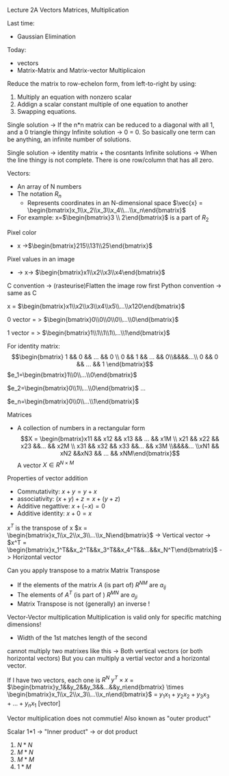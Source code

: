 Lecture 2A 
Vectors Matrices, Multiplication

Last time:
- Gaussian Elimination

Today:
- vectors
- Matrix-Matrix and Matrix-vector Multiplicaion

Reduce the matrix to row-echelon form, from left-to-right by using:
1. Multiply an equation with nonzero scalar
2. Addign a scalar constant multiple of one equation to another
3. Swapping equations.


Single solution -> If the n*n matrix can be reduced to a diagonal with all 1, and a 0 triangle thingy
Infinite solution -> 0 = 0. So basically one term can be anything, an infinite number of solutions.

Single solution -> identity matrix + the cosntants
Infinite solutions -> When the line thingy is not complete. There is one row/column that has all zero.

Vectors:
- An array of N numbers
- The notation $R_n$ 
	- Represents coordinates in an N-dimensional space
	$\vec{x} = \begin{bmatrix}x_1\\x_2\\x_3\\x_4\\...\\x_n\end{bmatrix}$
- For example:
	x=$\begin{bmatrix}3 \\ 2\end{bmatrix}$ is a part of $R_2$


Pixel color 
- x ->$\begin{bmatrix}215\\131\\25\end{bmatrix}$

Pixel values in an image
-  -> x-> $\begin{bmatrix}x1\\x2\\x3\\x4\end{bmatrix}$

C convention -> (rasteurise)Flatten the image row first
Python convention -> same as C

x = $\begin{bmatrix}x1\\x2\\x3\\x4\\x5\\...\\x120\end{bmatrix}$

0 vector = > $\begin{bmatrix}0\\0\\0\\0\\...\\0\end{bmatrix}$

1 vector = > $\begin{bmatrix}1\\1\\1\\1\\...\\1\end{bmatrix}$

For identity matrix:
$$\begin{bmatrix} 1 && 0 && ... && 0 \\ 0 && 1 && ... && 0\\&&&&...\\ 0 && 0 && ... && 1 \end{bmatrix}$$
$e_1=\begin{bmatrix}1\\0\\...\\0\end{bmatrix}$


$e_2=\begin{bmatrix}0\\1\\...\\0\end{bmatrix}$
...

$e_n=\begin{bmatrix}0\\0\\...\\1\end{bmatrix}$ 

Matrices
 - A collection of numbers in a rectangular form
	$$X = \begin{bmatrix}x11 && x12 && x13 && ... && x1M \\ x21 && x22 && x23 &&...  &&   x2M \\ x31 && x32 && x33 &&... &&    x3M \\&&&&... \\xN1 && xN2 &&xN3 && ... && xNM\end{bmatrix}$$
	A vector $X \in R^{N\times M}$ 

Properties of vector addition
- Commutativity: $x + y = y+ x$ 
- associativity: $(x+y) + z = x+ (y+z)$ 
- Additive negattive: $x+ (-x) = 0$ 
- Additive identity: $x+0 = x$ 

$x^T$ is the transpose of x
$x = \begin{bmatrix}x_1\\x_2\\x_3\\...\\x_N\end{bmatrix}$ -> Vertical vector 
-> $x^T = \begin{bmatrix}x_1^T&&x_2^T&&x_3^T&&x_4^T&&...&&x_N^T\end{bmatrix}$ -> Horizontal vector

Can you apply transpose to a matrix
Matrix Transpose
- If the elements of the matrix $A$ (is part of) $R^{NM}$ are $a_{ij}$
- The elements of $A^T$ (is part of ) $R^{MN}$ are $a_{ji}$
- Matrix Transpose is not (generally) an inverse ! 

Vector-Vector multiplication
Multiplication is valid only for specific matching dimensions!
- Width of the 1st matches length of the second

cannot multiply two matrixes like this -> Both vertical vectors (or both horizontal vectors)
But you can multiply a vertial vector and a horizontal vector. 

If I have two vectors, each one is $R^N$
$y^T\times x$ = $\begin{bmatrix}y_1&&y_2&&y_3&&...&&y_n\end{bmatrix} \times \begin{bmatrix}x_1\\x_2\\x_3\\...\\x_n\end{bmatrix}$ 
= $y_1x_1 +y_2x_2 + y_3x_3 + ... + y_nx_1$ [vector]

Vector multiplication does not commutie!
Also known as "outer product"

Scalar 1*1 -> "Inner product" -> or dot product

1. $N*N$
2. $M*N$
3. $M*M$
4. $1*M$



